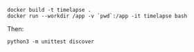 ```
docker build -t timelapse .
docker run --workdir /app -v `pwd`:/app -it timelapse bash
```

Then:

```
python3 -m unittest discover
```